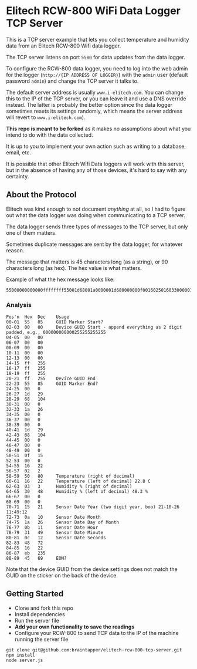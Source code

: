 # Elitech RCW-800 WiFi Data Logger TCP Server

This is a TCP server example that lets you collect temperature and humidity data from an Elitech RCW-800 Wifi data logger.

The TCP server listens on port `5580` for data updates from the data logger.

To configure the RCW-800 data logger, you need to log into the web admin for the logger (`http://{IP ADDRESS OF LOGGER}`) with the `admin` user (default password `admin`) and change the TCP server it talks to.

The default server address is usually `www.i-elitech.com`. You can change this to the IP of the TCP server, or you can leave it and use a DNS override instead. The latter is probably the better option since the data logger sometimes resets its settings randomly, which means the server address will revert to `www.i-elitech.com`).

**This repo is meant to be forked** as it makes no assumptions about what you intend to do with the data collected.

It is up to you to implement your own action such as writing to a database, email, etc.

It is possible that other Elitech Wifi Data loggers will work with this server, but in the absence of having any of those devices, it's hard to say with any certainty.


## About the Protocol

Elitech was kind enough to not document *anything* at all, so I had to figure out what the data logger was doing when communicating to a TCP server.

The data logger sends three types of messages to the TCP server, but only one of them matters.

Sometimes duplicate messages are sent by the data logger, for whatever reason.

The message that matters is 45 characters long (as a string), or 90 characters long (as hex). The hex value is what matters.

Example of what the hex message looks like:

```
55000000000000ffffffff55001d68001a0000001d680000000f001602501603300000150a1a0b310c4816eb45
```

### Analysis

```
Pos'n  Hex  Dec    Usage
00-01  55   85     GUID Marker Start?
02-03  00   00     Device GUID Start - append everything as 2 digit padded, e.g., 000000000000255255255255
04-05  00   00 
06-07  00   00 
08-09  00   00 
10-11  00   00 
12-13  00   00 
14-15  ff   255 
16-17  ff   255 
18-19  ff   255 
20-21  ff   255    Device GUID End
22-23  55   85     GUID Marker End?
24-25  00   0      
26-27  1d   29 
28-29  68   104 
30-31  00   0     
32-33  1a   26 
34-35  00   0 
36-37  00   0 
38-39  00   0 
40-41  1d   29 
42-43  68   104 
44-45  00   0 
46-47  00   0 
48-49  00   0 
50-51  0f   15 
52-53  00   0 
54-55  16   22 
56-57  02   2 
58-59  50   80     Temperature (right of decimal)
60-61  16   22     Temperature (left of decimal) 22.8 C
62-63  03   3      Humidity % (right of decimal)
64-65  30   48     Humidity % (left of decimal) 48.3 %
66-67  00   0      
68-69  00   0      
70-71  15   21     Sensor Date Year (two digit year, boo) 21-10-26 11:49:12
72-73  0a   10     Sensor Date Month
74-75  1a   26     Sensor Date Day of Month
76-77  0b   11     Sensor Date Hour
78-79  31   49     Sensor Date Minute
80-81  0c   12     Sensor Date Seconds
82-83  48   72 
84-85  16   22 
86-87  eb   235 
88-89  45   69     EOM?
```

Note that the device GUID from the device settings does not match the GUID on the sticker on the back of the device.


## Getting Started

* Clone and fork this repo
* Install dependencies
* Run the server file
* **Add your own functionality to save the readings**
* Configure your RCW-800 to send TCP data to the IP of the machine running the server file

```
git clone git@github.com:braintapper/elitech-rcw-800-tcp-server.git
npm install
node server.js
```



